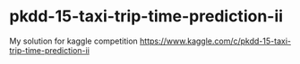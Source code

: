 # pkdd-15-taxi-trip-time-prediction-ii
My solution for kaggle competition https://www.kaggle.com/c/pkdd-15-taxi-trip-time-prediction-ii
